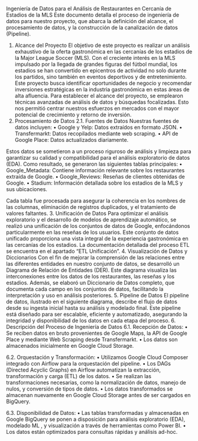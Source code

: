 Ingeniería de Datos para el Análisis de Restaurantes en Cercanía de Estadios de la MLS
Este documento detalla el proceso de ingeniería de datos para nuestro proyecto, que abarca la definición del alcance, el procesamiento de datos, y la construcción de la canalización de datos (Pipeline).
1. Alcance del Proyecto
El objetivo de este proyecto es realizar un análisis exhaustivo de la oferta gastronómica en las cercanías de los estadios de la Major League Soccer (MLS). Con el creciente interés en la MLS impulsado por la llegada de grandes figuras del fútbol mundial, los estadios se han convertido en epicentros de actividad no solo durante los partidos, sino también en eventos deportivos y de entretenimiento. Este proyecto busca identificar oportunidades de negocio y recomendar inversiones estratégicas en la industria gastronómica en estas áreas de alta afluencia.
Para establecer el alcance del proyecto, se emplearon técnicas avanzadas de análisis de datos y búsquedas focalizadas. Esto nos permitió centrar nuestros esfuerzos en mercados con el mayor potencial de crecimiento y retorno de inversión.
2. Procesamiento de Datos
2.1. Fuentes de Datos
Nuestras fuentes de datos incluyen:
•	Google y Yelp: Datos extraídos en formato JSON.
•	Transfermarkt: Datos recopilados mediante web scraping.
•	API de Google Place: Datos actualizados diariamente.

Estos datos se sometieron a un proceso riguroso de análisis y limpieza para garantizar su calidad y compatibilidad para el análisis exploratorio de datos (EDA). Como resultado, se generaron las siguientes tablas principales:
•	Google_Metadata: Contiene información relevante sobre los restaurantes extraída de Google.
•	Google_Reviews: Reseñas de clientes obtenidas de Google.
•	Stadium: Información detallada sobre los estadios de la MLS y sus ubicaciones.

Cada tabla fue procesada para asegurar la coherencia en los nombres de las columnas, eliminación de registros duplicados, y el tratamiento de valores faltantes.
3. Unificación de Datos
Para optimizar el análisis exploratorio y el desarrollo de modelos de aprendizaje automático, se realizó una unificación de los conjuntos de datos de Google, enfocándonos particularmente en las reseñas de los usuarios. Este conjunto de datos unificado proporciona una vista integral de la experiencia gastronómica en las cercanías de los estadios. La documentación detallada del proceso ETL se encuentra en el apartado “ETL Unificación”.
4. Visualización de Datos y Diccionarios
Con el fin de mejorar la comprensión de las relaciones entre las diferentes entidades en nuestro conjunto de datos, se desarrolló un Diagrama de Relación de Entidades (DER). Este diagrama visualiza las interconexiones entre los datos de los restaurantes, las reseñas y los estadios.
Además, se elaboró un Diccionario de Datos completo, que documenta cada campo en los conjuntos de datos, facilitando la interpretación y uso en análisis posteriores.
5. Pipeline de Datos
El pipeline de datos, ilustrado en el siguiente diagrama, describe el flujo de datos desde su ingesta inicial hasta su análisis y modelado final. Este pipeline está diseñado para ser escalable, eficiente y automatizado, asegurando la integridad y disponibilidad de los datos en cada etapa del proceso.
6. Descripción del Proceso de Ingeniería de Datos
6.1. Recepción de Datos:
•	Se reciben datos en bruto provenientes de Google Maps, la API de Google Place y mediante Web Scraping desde Transfermarkt.
•	Los datos son almacenados inicialmente en Google Cloud Storage.

6.2. Orquestación y Transformación:
•	Utilizamos Google Cloud Composer integrado con Airflow para la orquestación del pipeline.
•	Los DAGs (Directed Acyclic Graphs) en Airflow automatizan la extracción, transformación y carga (ETL) de los datos.
•	Se realizan las transformaciones necesarias, como la normalización de datos, manejo de nulos, y conversión de tipos de datos.
•	Los datos transformados se almacenan nuevamente en Google Cloud Storage antes de ser cargados en BigQuery.

6.3. Disponibilidad de Datos:
•	Las tablas transformadas y almacenadas en Google BigQuery se ponen a disposición para análisis exploratorio (EDA), modelado ML , y visualización a través de herramientas como Power BI.
•	Los datos están optimizados para consultas rápidas y análisis ad-hoc.
